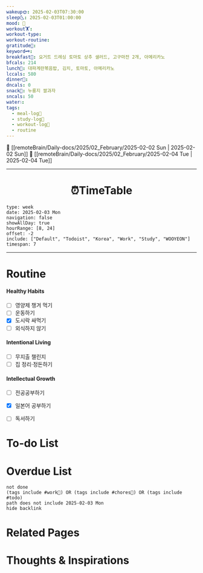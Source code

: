 ```yaml
---
wakeup🌞: 2025-02-03T07:30:00
sleep🌜: 2025-02-03T01:00:00
mood: 🥱
workout🏋️: 
workout-type: 
workout-routine: 
gratitude🙏: 
keyword🗝️: 
breakfast🍳: 요거트 드레싱 토마토 상추 샐러드, 고구마전 2개, 아메리카노
bfcals: 214
lunch🍚: 대파계란볶음밥, 김치, 토마토, 아메리카노
lccals: 580
dinner🥗: 
dncals: 0
snack🍬: 누룽지 쌀과자
sncals: 50
water💧: 
tags:
  - meal-log📝
  - study-log📓
  - workout-log💪
  - routine
---
```


🔺 [[remoteBrain/Daily-docs/2025/02_February/2025-02-02 Sun | 2025-02-02 Sun]]
🔻 [[remoteBrain/Daily-docs/2025/02_February/2025-02-04 Tue | 2025-02-04 Tue]]
___
<h1> <center>⏰TimeTable </center> </h1>

```gEvent
type: week
date: 2025-02-03 Mon
navigation: false
showAllDay: true
hourRange: [8, 24]
offset: -2
include: ["Default", "Todoist", "Korea", "Work", "Study", "WOOYEON"]
timespan: 7
```

--- 


# Routine 

####  Healthy Habits
- [ ] 영양제 챙겨 먹기
- [ ] 운동하기
- [x] 도시락 싸먹기
- [ ] 외식하지 않기 

####  Intentional Living 
- [ ] 무지출 챌린지 
- [ ] 집 정리·정돈하기

#### Intellectual Growth
- [ ] 전공공부하기
- [x] 일본어 공부하기
- [ ] 독서하기



# To-do List


# Overdue List
```tasks
not done
(tags include #work💼) OR (tags include #chores🧺) OR (tags include #todo)
path does not include 2025-02-03 Mon
hide backlink
```

# Related Pages



# Thoughts & Inspirations

